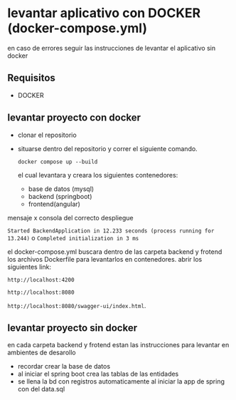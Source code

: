 
  
# levantar aplicativo con DOCKER (docker-compose.yml)

en caso de errores seguir las instrucciones de levantar el aplicativo sin docker 

  ## Requisitos
- DOCKER

## levantar proyecto con docker

- clonar el repositorio
- situarse dentro del repositorio y correr el siguiente comando.

      docker compose up --build



  el cual levantara y creara los siguientes contenedores:
  - base de datos (mysql)
  - backend (springboot)
  - frontend(angular)

 mensaje x consola  del correcto despliegue 

`Started BackendApplication in 12.233 seconds (process running for 13.244)`
o
`Completed initialization in 3 ms`


    
el   docker-compose.yml buscara dentro de las carpeta backend y frotend los archivos Dockerfile para levantarlos en contenedores.
abrir los siguientes link:

    http://localhost:4200

 `http://localhost:8080`
 
`http://localhost:8080/swagger-ui/index.html`.




  ## levantar proyecto sin docker
  en cada carpeta backend y frotend estan las instrucciones para levantar en ambientes de desarollo 

  - recordar crear la base de datos
  - al iniciar el spring boot crea las tablas de las entidades
  - se llena la bd con registros automaticamente al iniciar la app de spring con del data.sql 






  
